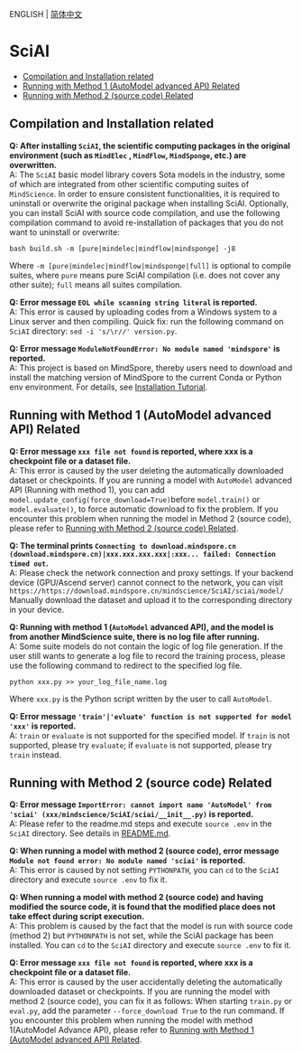 ENGLISH | [简体中文](faq_CN.md)

# SciAI

- [Compilation and Installation related](#Compilation-and-Installation-related)
- [Running with Method 1 (AutoModel advanced API) Related](#Running-with-Method-1-(AutoModel-advanced-API)-Related)
- [Running with Method 2 (source code) Related](#Running-with-Method-2-(source-code)-Related)

## Compilation and Installation related

**Q: After installing `SciAI`, the scientific computing packages in the original environment (such as `MindElec`
, `MindFlow`, `MindSponge`, etc.) are overwritten.**  
A: The `SciAI` basic model library covers Sota models in the industry, some of which are integrated from
other scientific computing suites of `MindScience`. In order to ensure consistent functionalities, it is required to
uninstall or overwrite the original package when installing SciAI.
Optionally, you can install SciAI with source code compilation, and use the following compilation command to avoid
re-installation of
packages that you do not want to uninstall or overwrite:

```shell
bash build.sh -m [pure|mindelec|mindflow|mindsponge] -j8
```

Where `-m [pure|mindelec|mindflow|mindsponge|full]` is optional to compile suites, where `pure` means pure SciAI
compilation (i.e. does not cover any other suite); `full` means all suites compilation.

**Q: Error message  `EOL while scanning string literal` is reported.**  
A: This error is caused by uploading codes from a Windows system to a Linux server and then compiling. Quick fix:
run the following command on `SciAI` directory: `sed -i 's/\r//' version.py`.

**Q: Error message `ModuleNotFoundError: No module named 'mindspore'` is reported.**  
A: This project is based on MindSpore, thereby users need to download and install the matching version of MindSpore to
the current Conda or Python env environment. For details, see [Installation Tutorial](../README.md#installation-guide).

## Running with Method 1 (AutoModel advanced API) Related

**Q: Error message `xxx file not found` is reported, where xxx is a checkpoint file or a dataset file.**  
A: This error is caused by the user deleting the automatically downloaded dataset or checkpoints.
If you are running a model with `AutoModel` advanced API (Running with method 1), you can
add `model.update_config(force_download=True)`before `model.train()` or `model.evaluate()`,
to force automatic download to fix the problem.
If you encounter this problem when running the model in Method 2 (source code), please refer
to [Running with Method 2 (source code) Related](#Running-with-Method-2-(source-code)-Related).

**Q: The terminal prints
`Connecting to download.mindspore.cn (download.mindspore.cn)|xxx.xxx.xxx.xxx|:xxx... failed: Connection timed out`.**  
A: Please check the network connection and proxy settings. If your backend device (GPU/Ascend server) cannot connect to
the network, you can visit
`https://https://download.mindspore.cn/mindscience/SciAI/sciai/model/` Manually download the dataset and upload it to
the corresponding directory in your device.

**Q: Running with method 1 (`AutoModel` advanced API), and the model is from another MindScience suite, there is
no log file after running.**  
A: Some suite models do not contain the logic of log file generation. If the user still wants to generate a log file to
record the training process, please use the following command to redirect to the specified log file.

```shell
python xxx.py >> your_log_file_name.log
```

Where `xxx.py` is the Python script written by the user to call `AutoModel`.

**Q: Error message `'train'|'evluate' function is not supported for model 'xxx'` is reported.**  
A: `train` or `evaluate` is not supported for the specified model. If `train` is not supported, please try `evaluate`;
if `evaluate` is not supported, please try `train` instead.

## Running with Method 2 (source code) Related

**Q: Error message `ImportError: cannot import name 'AutoModel' from 'sciai' (xxx/mindscience/SciAI/sciai/__init__.py)`
is reported.**  
A: Please refer to the readme.md steps and execute `source .env` in the `SciAI` directory. See details
in [README.md](../README.md#Method-2:-Launch-by-Source-code).

**Q: When running a model with method 2 (source code), error message `Module not found error: No module named 'sciai'`
is reported.**  
A: This error is caused by not setting `PYTHONPATH`, you can `cd` to the `SciAI` directory and execute `source .env` to
fix it.

**Q: When running a model with method 2 (source code) and having modified the source code, it is found that the
modified place does not take effect during script execution.**  
A: This problem is caused by the fact that the model is run with source code (method 2) but `PYTHONPATH` is not set,
while the SciAI package has been installed. You can `cd` to the `SciAI` directory and execute `source .env`
to fix it.

**Q: Error message `xxx file not found` is reported, where xxx is a checkpoint file or a dataset file.**  
A: This error is caused by the user accidentally deleting the automatically downloaded dataset or checkpoints.
If you are running the model with method 2 (source code), you can fix it as follows:
When starting `train.py` or `eval.py`, add the parameter `--force_download True` to the run command.
If you encounter this problem when running the model with method 1(AutoModel Advance API), please refer
to [Running with Method 1 (AutoModel advanced API) Related](#Running-with-Method-1-(AutoModel-advanced-API)-Related).
